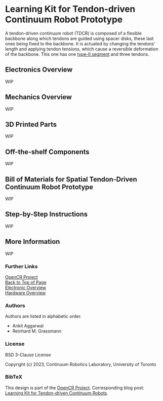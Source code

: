# Learning Kit for Tendon-driven Continuum Robot Prototype

A tendon-driven continuum robot (TDCR) is composed of a flexible backbone along which tendons are guided using spacer disks, these last ones being fixed to the backbone. 
It is actuated by changing the tendons’ length and applying tendon tensions, which cause a reversible deformation of the backbone.
This one has one [type-II segment](https://www.frontiersin.org/articles/10.3389/frobt.2022.873446/full) and three tendons.


## Electronics Overview

WIP


## Mechanics Overview

WIP

## 3D Printed Parts

WIP


## Off-the-shelf Components

WIP


## Bill of Materials for Spatial Tendon-Driven Continuum Robot Prototype

WIP


## Step-by-Step Instructions

WIP


## More Information

WIP


### Further Links

[OpenCR Project](http://opencontinuumrobotics.ca)
<br/>
[Back to Top of Page](README.md)
<br/>
[Electronic Overview](electronics/README.md)
<br/>
[Hardware Overview](mechanics/README.md)

### Authors

Authors are listed in alphabetic order.

- Ankit Aggarwal
- Reinhard M. Grassmann


### License

BSD 3-Clause License

Copyright (c) 2023, Continuum Robotics Laboratory, University of Toronto


### BibTeX

This design is part of the [OpenCR Project](https://www.opencontinuumrobotics.com/).
Corresponding blog post: [Learning Kit for Tendon-driven Continuum Robots](https://www.opencontinuumrobotics.com/hands-on/2023/10/11/learning-kit.html).
